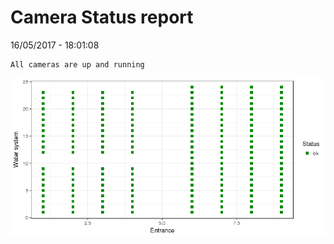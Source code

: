 Camera Status report
================
16/05/2017 - 18:01:08

    All cameras are up and running

![](camreport_files/figure-markdown_github/unnamed-chunk-2-1.png)

